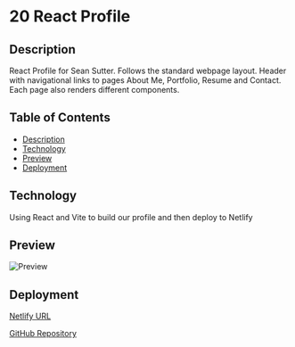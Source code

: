 # 20 React Profile 

## Description

React Profile for Sean Sutter. Follows the standard webpage layout. Header with navigational links to pages About Me, Portfolio, Resume and Contact. Each page also renders different components.


## Table of Contents
- [Description](#description)
- [Technology](#technology)
- [Preview](#preivew)
- [Deployment](#deployment)

## Technology

Using React and Vite to build our profile and then deploy to Netlify

## Preview

![Preview](https://i.imgur.com/YGrCggj.png)

## Deployment 

[Netlify URL](https://657ee8d070b54166c5803b5d--vocal-cat-fce161.netlify.app/)

[GitHub Repository](https://github.com/seanwsutter/20-react-profile-sws)


<!-- https://seanwsutter.github.io/js-challenge-03/
https://github.com/seanwsutter/js-challenge-03

https://seanwsutter.github.io/webapi-challenge-04/
https://github.com/seanwsutter/webapi-challenge-04

https://seanwsutter.github.io/06-serverapi-challenge-sws/
https://github.com/seanwsutter/06-serverapi-challenge-sws

https://osorkon21.github.io/movie-watchlist/
https://github.com/Osorkon21/movie-watchlist/

https://note-taker-sws-8b20e871c90b.herokuapp.com/
https://github.com/seanwsutter/11-express-notetaker-sws

https://mvc-armory-project-3cbd4054ef3a.herokuapp.com/
https://github.com/mollydotwhat/mvc-armory

https://github.com/timpyjoe/Gift-idea-tracker
https://gifty-gift-idea-tracker-9346ec5c500d.herokuapp.com/ -->